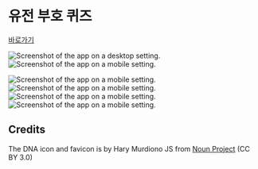 # 유전 부호 퀴즈

[바로가기](https://sunnybyeon.github.io/genetic-code-quiz/)

![Screenshot of the app on a desktop setting.](/_screenshots/desktop-1.png) ![Screenshot of the app on a mobile setting.](/_screenshots/mobile-1.png)

![Screenshot of the app on a mobile setting.](/_screenshots/mobile-2.png) ![Screenshot of the app on a mobile setting.](/_screenshots/mobile-3.png) ![Screenshot of the app on a mobile setting.](/_screenshots/mobile-4.png) ![Screenshot of the app on a mobile setting.](/_screenshots/mobile-5.png)

## Credits

The DNA icon and favicon is by Hary Murdiono JS from
[Noun Project](https://thenounproject.com/browse/icons/term/dna/)
(CC BY 3.0)
